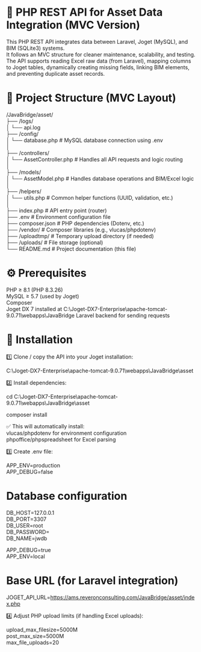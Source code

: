 # 🧩 PHP REST API for Asset Data Integration (MVC Version)

This PHP REST API integrates data between Laravel, Joget (MySQL), and BIM (SQLite3) systems.  
It follows an MVC structure for cleaner maintenance, scalability, and testing.  
The API supports reading Excel raw data (from Laravel), mapping columns to Joget tables, dynamically creating missing fields, linking BIM elements, and preventing duplicate asset records.  

# 📁 Project Structure (MVC Layout)

/JavaBridge/asset/  
├── /logs/  
│   └── api.log  
├── /config/  
│   └── database.php            # MySQL database connection using .env  
│  
├── /controllers/  
│   └── AssetController.php     # Handles all API requests and logic routing  
│  
├── /models/  
│   └── AssetModel.php          # Handles database operations and BIM/Excel logic  
│  
├── /helpers/  
│   └── utils.php               # Common helper functions (UUID, validation, etc.)  
│  
├── index.php                   # API entry point (router)  
├── .env                        # Environment configuration file  
├── composer.json               # PHP dependencies (Dotenv, etc.)  
├── /vendor/                    # Composer libraries (e.g., vlucas/phpdotenv)  
├── /uploadtmp/                 # Temporary upload directory (if needed)  
├── /uploads/                   # File storage (optional)  
└── README.md                   # Project documentation (this file)  


# ⚙️ Prerequisites

PHP ≥ 8.1 (PHP 8.3.26)  
MySQL ≥ 5.7 (used by Joget)  
Composer  
Joget DX 7 installed at C:\Joget-DX7-Enterprise\apache-tomcat-9.0.71\webapps\JavaBridge
Laravel backend for sending requests  

# 🧱 Installation

1️⃣ Clone / copy the API into your Joget installation:  

C:\Joget-DX7-Enterprise\apache-tomcat-9.0.71\webapps\JavaBridge\asset  

2️⃣ Install dependencies:  

cd C:\Joget-DX7-Enterprise\apache-tomcat-9.0.71\webapps\JavaBridge\asset  

composer install

✅ This will automatically install:  
vlucas/phpdotenv for environment configuration  
phpoffice/phpspreadsheet for Excel parsing  

3️⃣ Create .env file:  

APP_ENV=production  
APP_DEBUG=false  

# Database configuration
DB_HOST=127.0.0.1  
DB_PORT=3307  
DB_USER=root  
DB_PASSWORD=  
DB_NAME=jwdb  

APP_DEBUG=true  
APP_ENV=local  

# Base URL (for Laravel integration)
JOGET_API_URL=https://ams.reveronconsulting.com/JavaBridge/asset/index.php

4️⃣ Adjust PHP upload limits (if handling Excel uploads):  

upload_max_filesize=5000M  
post_max_size=5000M  
max_file_uploads=20  







